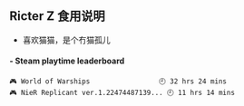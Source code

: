 ## Ricter Z 食用说明
- 喜欢猫猫，是个冇猫孤儿

<!-- steam-box start -->
#### - Steam playtime leaderboard
```text
🎮 World of Warships                 🕘 32 hrs 24 mins
🎮 NieR Replicant ver.1.22474487139... 🕘 11 hrs 14 mins
```
<!-- Powered by https://github.com/YouEclipse/steam-box . -->
<!-- steam-box end -->
